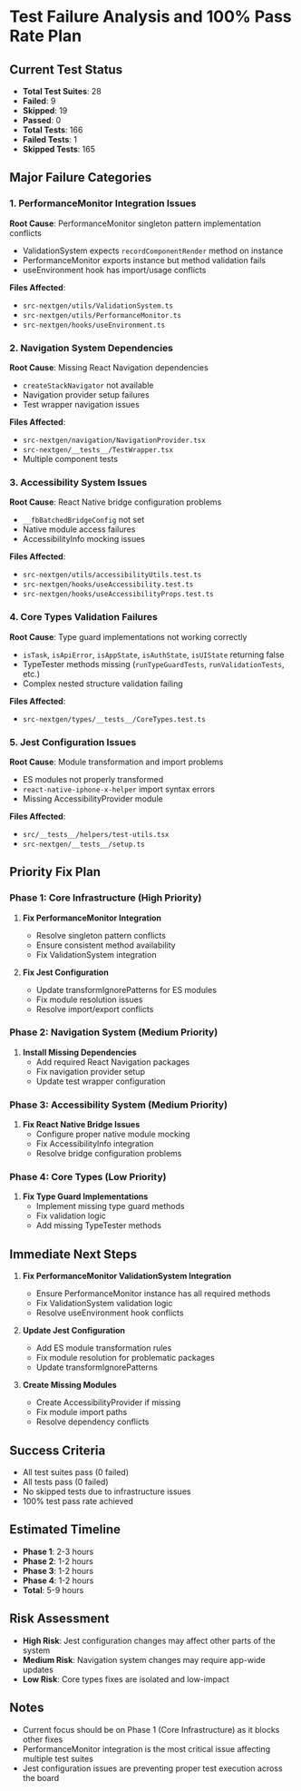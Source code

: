 # Test Failure Analysis and 100% Pass Rate Plan

## Current Test Status
- **Total Test Suites**: 28
- **Failed**: 9
- **Skipped**: 19
- **Passed**: 0
- **Total Tests**: 166
- **Failed Tests**: 1
- **Skipped Tests**: 165

## Major Failure Categories

### 1. PerformanceMonitor Integration Issues
**Root Cause**: PerformanceMonitor singleton pattern implementation conflicts
- ValidationSystem expects `recordComponentRender` method on instance
- PerformanceMonitor exports instance but method validation fails
- useEnvironment hook has import/usage conflicts

**Files Affected**:
- `src-nextgen/utils/ValidationSystem.ts`
- `src-nextgen/utils/PerformanceMonitor.ts`
- `src-nextgen/hooks/useEnvironment.ts`

### 2. Navigation System Dependencies
**Root Cause**: Missing React Navigation dependencies
- `createStackNavigator` not available
- Navigation provider setup failures
- Test wrapper navigation issues

**Files Affected**:
- `src-nextgen/navigation/NavigationProvider.tsx`
- `src-nextgen/__tests__/TestWrapper.tsx`
- Multiple component tests

### 3. Accessibility System Issues
**Root Cause**: React Native bridge configuration problems
- `__fbBatchedBridgeConfig` not set
- Native module access failures
- AccessibilityInfo mocking issues

**Files Affected**:
- `src-nextgen/utils/accessibilityUtils.test.ts`
- `src-nextgen/hooks/useAccessibility.test.ts`
- `src-nextgen/hooks/useAccessibilityProps.test.ts`

### 4. Core Types Validation Failures
**Root Cause**: Type guard implementations not working correctly
- `isTask`, `isApiError`, `isAppState`, `isAuthState`, `isUIState` returning false
- TypeTester methods missing (`runTypeGuardTests`, `runValidationTests`, etc.)
- Complex nested structure validation failing

**Files Affected**:
- `src-nextgen/types/__tests__/CoreTypes.test.ts`

### 5. Jest Configuration Issues
**Root Cause**: Module transformation and import problems
- ES modules not properly transformed
- `react-native-iphone-x-helper` import syntax errors
- Missing AccessibilityProvider module

**Files Affected**:
- `src/__tests__/helpers/test-utils.tsx`
- `src-nextgen/__tests__/setup.ts`

## Priority Fix Plan

### Phase 1: Core Infrastructure (High Priority)
1. **Fix PerformanceMonitor Integration**
   - Resolve singleton pattern conflicts
   - Ensure consistent method availability
   - Fix ValidationSystem integration

2. **Fix Jest Configuration**
   - Update transformIgnorePatterns for ES modules
   - Fix module resolution issues
   - Resolve import/export conflicts

### Phase 2: Navigation System (Medium Priority)
1. **Install Missing Dependencies**
   - Add required React Navigation packages
   - Fix navigation provider setup
   - Update test wrapper configuration

### Phase 3: Accessibility System (Medium Priority)
1. **Fix React Native Bridge Issues**
   - Configure proper native module mocking
   - Fix AccessibilityInfo integration
   - Resolve bridge configuration problems

### Phase 4: Core Types (Low Priority)
1. **Fix Type Guard Implementations**
   - Implement missing type guard methods
   - Fix validation logic
   - Add missing TypeTester methods

## Immediate Next Steps

1. **Fix PerformanceMonitor ValidationSystem Integration**
   - Ensure PerformanceMonitor instance has all required methods
   - Fix ValidationSystem validation logic
   - Resolve useEnvironment hook conflicts

2. **Update Jest Configuration**
   - Add ES module transformation rules
   - Fix module resolution for problematic packages
   - Update transformIgnorePatterns

3. **Create Missing Modules**
   - Create AccessibilityProvider if missing
   - Fix module import paths
   - Resolve dependency conflicts

## Success Criteria
- All test suites pass (0 failed)
- All tests pass (0 failed)
- No skipped tests due to infrastructure issues
- 100% test pass rate achieved

## Estimated Timeline
- **Phase 1**: 2-3 hours
- **Phase 2**: 1-2 hours  
- **Phase 3**: 1-2 hours
- **Phase 4**: 1-2 hours
- **Total**: 5-9 hours

## Risk Assessment
- **High Risk**: Jest configuration changes may affect other parts of the system
- **Medium Risk**: Navigation system changes may require app-wide updates
- **Low Risk**: Core types fixes are isolated and low-impact

## Notes
- Current focus should be on Phase 1 (Core Infrastructure) as it blocks other fixes
- PerformanceMonitor integration is the most critical issue affecting multiple test suites
- Jest configuration issues are preventing proper test execution across the board 